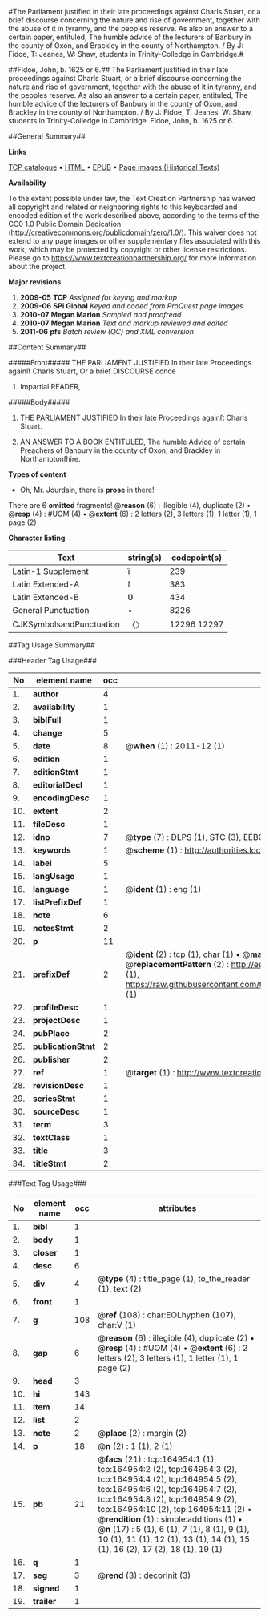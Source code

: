 #The Parliament justified in their late proceedings against Charls Stuart, or a brief discourse concerning the nature and rise of government, together with the abuse of it in tyranny, and the peoples reserve. As also an answer to a certain paper, entituled, The humble advice of the lecturers of Banbury in the county of Oxon, and Brackley in the county of Northampton. / By J: Fidoe, T: Jeanes, W: Shaw, students in Trinity-Colledge in Cambridge.#

##Fidoe, John, b. 1625 or 6.##
The Parliament justified in their late proceedings against Charls Stuart, or a brief discourse concerning the nature and rise of government, together with the abuse of it in tyranny, and the peoples reserve. As also an answer to a certain paper, entituled, The humble advice of the lecturers of Banbury in the county of Oxon, and Brackley in the county of Northampton. / By J: Fidoe, T: Jeanes, W: Shaw, students in Trinity-Colledge in Cambridge.
Fidoe, John, b. 1625 or 6.

##General Summary##

**Links**

[TCP catalogue](http://www.ota.ox.ac.uk/tcp/)  • 
[HTML](http://tei.it.ox.ac.uk/tcp/Texts-HTML/free/A91/A91444.html)  • 
[EPUB](http://tei.it.ox.ac.uk/tcp/Texts-EPUB/free/A91/A91444.epub) • 
[Page images (Historical Texts)](https://historicaltexts.jisc.ac.uk/eebo-99863206e)

**Availability**

To the extent possible under law, the Text Creation Partnership has waived all copyright and related or neighboring rights to this keyboarded and encoded edition of the work described above, according to the terms of the CC0 1.0 Public Domain Dedication (http://creativecommons.org/publicdomain/zero/1.0/). This waiver does not extend to any page images or other supplementary files associated with this work, which may be protected by copyright or other license restrictions. Please go to https://www.textcreationpartnership.org/ for more information about the project.

**Major revisions**

1. __2009-05__ __TCP__ *Assigned for keying and markup*
1. __2009-06__ __SPi Global__ *Keyed and coded from ProQuest page images*
1. __2010-07__ __Megan Marion__ *Sampled and proofread*
1. __2010-07__ __Megan Marion__ *Text and markup reviewed and edited*
1. __2011-06__ __pfs__ *Batch review (QC) and XML conversion*

##Content Summary##

#####Front#####
THE PARLIAMENT JUSTIFIED In their late Proceedings againſt Charls Stuart, Or a brief DISCOURSE conce
1. Impartial READER,

#####Body#####

1. THE PARLIAMENT JUSTIFIED In their late Proceedings againſt Charls Stuart.

1. AN ANSWER TO A BOOK ENTITULED, The humble Advice of certain Preachers of Banbury in the county of Oxon, and Brackley in Northamptonſhire.

**Types of content**

  * Oh, Mr. Jourdain, there is **prose** in there!

There are 6 **omitted** fragments! 
 @__reason__ (6) : illegible (4), duplicate (2)  •  @__resp__ (4) : #UOM (4)  •  @__extent__ (6) : 2 letters (2), 3 letters (1), 1 letter (1), 1 page (2)

**Character listing**


|Text|string(s)|codepoint(s)|
|---|---|---|
|Latin-1 Supplement|ï|239|
|Latin Extended-A|ſ|383|
|Latin Extended-B|Ʋ|434|
|General Punctuation|•|8226|
|CJKSymbolsandPunctuation|〈〉|12296 12297|

##Tag Usage Summary##

###Header Tag Usage###

|No|element name|occ|attributes|
|---|---|---|---|
|1.|__author__|4||
|2.|__availability__|1||
|3.|__biblFull__|1||
|4.|__change__|5||
|5.|__date__|8| @__when__ (1) : 2011-12 (1)|
|6.|__edition__|1||
|7.|__editionStmt__|1||
|8.|__editorialDecl__|1||
|9.|__encodingDesc__|1||
|10.|__extent__|2||
|11.|__fileDesc__|1||
|12.|__idno__|7| @__type__ (7) : DLPS (1), STC (3), EEBO-CITATION (1), PROQUEST (1), VID (1)|
|13.|__keywords__|1| @__scheme__ (1) : http://authorities.loc.gov/ (1)|
|14.|__label__|5||
|15.|__langUsage__|1||
|16.|__language__|1| @__ident__ (1) : eng (1)|
|17.|__listPrefixDef__|1||
|18.|__note__|6||
|19.|__notesStmt__|2||
|20.|__p__|11||
|21.|__prefixDef__|2| @__ident__ (2) : tcp (1), char (1)  •  @__matchPattern__ (2) : ([0-9\-]+):([0-9IVX]+) (1), (.+) (1)  •  @__replacementPattern__ (2) : http://eebo.chadwyck.com/downloadtiff?vid=$1&page=$2 (1), https://raw.githubusercontent.com/textcreationpartnership/Texts/master/tcpchars.xml#$1 (1)|
|22.|__profileDesc__|1||
|23.|__projectDesc__|1||
|24.|__pubPlace__|2||
|25.|__publicationStmt__|2||
|26.|__publisher__|2||
|27.|__ref__|1| @__target__ (1) : http://www.textcreationpartnership.org/docs/. (1)|
|28.|__revisionDesc__|1||
|29.|__seriesStmt__|1||
|30.|__sourceDesc__|1||
|31.|__term__|3||
|32.|__textClass__|1||
|33.|__title__|3||
|34.|__titleStmt__|2||


###Text Tag Usage###

|No|element name|occ|attributes|
|---|---|---|---|
|1.|__bibl__|1||
|2.|__body__|1||
|3.|__closer__|1||
|4.|__desc__|6||
|5.|__div__|4| @__type__ (4) : title_page (1), to_the_reader (1), text (2)|
|6.|__front__|1||
|7.|__g__|108| @__ref__ (108) : char:EOLhyphen (107), char:V (1)|
|8.|__gap__|6| @__reason__ (6) : illegible (4), duplicate (2)  •  @__resp__ (4) : #UOM (4)  •  @__extent__ (6) : 2 letters (2), 3 letters (1), 1 letter (1), 1 page (2)|
|9.|__head__|3||
|10.|__hi__|143||
|11.|__item__|14||
|12.|__list__|2||
|13.|__note__|2| @__place__ (2) : margin (2)|
|14.|__p__|18| @__n__ (2) : 1 (1), 2 (1)|
|15.|__pb__|21| @__facs__ (21) : tcp:164954:1 (1), tcp:164954:2 (2), tcp:164954:3 (2), tcp:164954:4 (2), tcp:164954:5 (2), tcp:164954:6 (2), tcp:164954:7 (2), tcp:164954:8 (2), tcp:164954:9 (2), tcp:164954:10 (2), tcp:164954:11 (2)  •  @__rendition__ (1) : simple:additions (1)  •  @__n__ (17) : 5 (1), 6 (1), 7 (1), 8 (1), 9 (1), 10 (1), 11 (1), 12 (1), 13 (1), 14 (1), 15 (1), 16 (2), 17 (2), 18 (1), 19 (1)|
|16.|__q__|1||
|17.|__seg__|3| @__rend__ (3) : decorInit (3)|
|18.|__signed__|1||
|19.|__trailer__|1||
